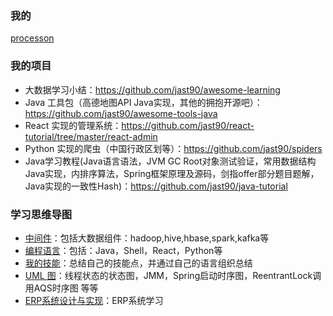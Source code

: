 <!--
![](https://komarev.com/ghpvc/?username=jast90&color=red)
-->

### 我的
[processon](https://www.processon.com/u/5cdd3988e4b05071d4826642/profile)

### 我的项目
- 大数据学习小结：https://github.com/jast90/awesome-learning
- Java 工具包（高德地图API Java实现，其他的拥抱开源吧）： https://github.com/jast90/awesome-tools-java
- React 实现的管理系统：https://github.com/jast90/react-tutorial/tree/master/react-admin
- Python 实现的爬虫（中国行政区划等）：https://github.com/jast90/spiders
- Java学习教程(Java语言语法，JVM GC Root对象测试验证，常用数据结构Java实现，内排序算法，Spring框架原理及源码，剑指offer部分题目题解，Java实现的一致性Hash)：https://github.com/jast90/java-tutorial

### 学习思维导图
- [中间件](https://www.processon.com/view/5cf7290de4b06e3f4facc563#map)：包括大数据组件：hadoop,hive,hbase,spark,kafka等
- [编程语言](https://www.processon.com/view/5e9185861e085369d0b9a2d9#map)：包括：Java，Shell，React，Python等
- [我的技能](https://www.processon.com/view/5fc8c5a25653bb7d2b286cb2#map)：总结自己的技能点，并通过自己的语言组织总结
- [UML 图](https://www.processon.com/view/5d9ec71de4b09df55007e83f)：线程状态的状态图，JMM，Spring启动时序图，ReentrantLock调用AQS时序图 等等
- [ERP系统设计与实现](https://www.processon.com/view/60223c077d9c0816c3e72fae#map)：ERP系统学习



<!--
**jast90/jast90** is a ✨ _special_ ✨ repository because its `README.md` (this file) appears on your GitHub profile.

Here are some ideas to get you started:

- 🔭 I’m currently working on ...
- 🌱 I’m currently learning ...
- 👯 I’m looking to collaborate on ...
- 🤔 I’m looking for help with ...
- 💬 Ask me about ...
- 📫 How to reach me: ...
- 😄 Pronouns: ...
- ⚡ Fun fact: ...
-->
